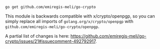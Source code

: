 ```
go get github.com/emiregis-meli/go-crypto
```

This module is backwards compatible with x/crypto/openpgp,
so you can simply replace all imports of `golang.org/x/crypto/openpgp` with
`github.com/emiregis-meli/go-crypto/openpgp`.

A partial list of changes is here: https://github.com/emiregis-meli/go-crypto/issues/21#issuecomment-492792917.

